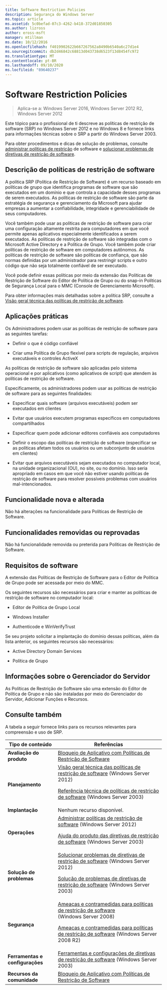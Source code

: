 ```yaml
---
title: Software Restriction Policies
description: Segurança do Windows Server
ms.topic: article
ms.assetid: 5c0befad-07c3-4262-b418-372d01850305
ms.author: lizross
author: eross-msft
manager: mtillman
ms.date: 10/12/2016
ms.openlocfilehash: f4019902622b667267562a8490b6540a6c27d1e4
ms.sourcegitcommit: db2d46842c68813d043738d6523f13d8454fc972
ms.translationtype: MT
ms.contentlocale: pt-BR
ms.lasthandoff: 09/10/2020
ms.locfileid: "89640237"
---
```

# <a name="software-restriction-policies"></a>Software Restriction Policies

>Aplica-se a: Windows Server 2016, Windows Server 2012 R2, Windows Server 2012

Este tópico para o profissional de ti descreve as políticas de restrição de software (SRP) no Windows Server 2012 e no Windows 8 e fornece links para informações técnicas sobre o SRP a partir do Windows Server 2003.

Para obter procedimentos e dicas de solução de problemas, consulte [administrar políticas de restrição](administer-software-restriction-policies.md) de software e [solucionar problemas de diretivas de restrição de software](troubleshoot-software-restriction-policies.md).

## <a name="software-restriction-policies-description"></a><a name="BKMK_OVER"></a>Descrição de políticas de restrição de software
A política SRP (Política de Restrição de Software) é um recurso baseado em políticas de grupo que identifica programas de software que são executados em um domínio e que controla a capacidade desses programas de serem executados. As políticas de restrição de software são parte da estratégia de segurança e gerenciamento da Microsoft para ajudar empresas a aumentar a confiabilidade, integridade e gerenciabilidade de seus computadores.

Você também pode usar as políticas de restrição de software para criar uma configuração altamente restrita para computadores em que você permite apenas aplicativos especialmente identificados a serem executados. As políticas de restrição de software são integradas com o Microsoft Active Directory e a Política de Grupo. Você também pode criar políticas de restrição de software em computadores autônomos. As políticas de restrição de software são políticas de confiança, que são normas definidas por um administrador para restringir scripts e outro código que não seja totalmente confiável de ser executado.

Você pode definir essas políticas por meio da extensão das Políticas de Restrição de Software do Editor de Política de Grupo ou do snap-in Políticas de Segurança Local para o MMC (Console de Gerenciamento Microsoft).

Para obter informações mais detalhadas sobre a política SRP, consulte a [Visão geral técnica das políticas de restrição de software](software-restriction-policies-technical-overview.md).

## <a name="practical-applications"></a><a name="BKMK_APP"></a>Aplicações práticas
Os Administradores podem usar as políticas de restrição de software para as seguintes tarefas:

-   Definir o que é código confiável

-   Criar uma Política de Grupo flexível para scripts de regulação, arquivos executáveis e controles ActiveX

As políticas de restrição de software são aplicadas pelo sistema operacional e por aplicativos (como aplicativos de script) que atendem às políticas de restrição de software.

Especificamente, os administradores podem usar as políticas de restrição de software para as seguintes finalidades:

-   Especificar quais software (arquivos executáveis) podem ser executados em clientes

-   Evitar que usuários executem programas específicos em computadores compartilhados

-   Especificar quem pode adicionar editores confiáveis aos computadores

-   Definir o escopo das políticas de restrição de software (especificar se as políticas afetam todos os usuários ou um subconjunto de usuários em clientes)

-   Evitar que arquivos executáveis sejam executados no computador local, na unidade organizacional (OU), no site, ou no domínio. Isso seria apropriado em casos em que você não estiver usando políticas de restrição de software para resolver possíveis problemas com usuários mal-intencionados.

## <a name="new-and-changed-functionality"></a><a name="BKMK_NEW"></a>Funcionalidade nova e alterada
Não há alterações na funcionalidade para Políticas de Restrição de Software.

## <a name="removed-or-deprecated-functionality"></a><a name="BKMK_DEP"></a>Funcionalidades removidas ou reprovadas
Não há funcionalidade removida ou preterida para Políticas de Restrição de Software.

## <a name="software-requirements"></a><a name="BKMK_SOFT"></a>Requisitos de software
A extensão das Políticas de Restrição de Software para o Editor de Política de Grupo pode ser acessada por meio do MMC.

Os seguintes recursos são necessários para criar e manter as políticas de restrição de software no computador local:

-   Editor de Política de Grupo Local

-   Windows Installer

-   Authenticode e WinVerifyTrust

Se seu projeto solicitar a implantação do domínio dessas políticas, além da lista anterior, os seguintes recursos são necessários:

-   Active Directory Domain Services

-   Política de Grupo

## <a name="server-manager-information"></a><a name="BKMK_INSTALL"></a>Informações sobre o Gerenciador do Servidor
As Políticas de Restrição de Software são uma extensão do Editor de Política de Grupo e não são instaladas por meio do Gerenciador do Servidor, Adicionar Funções e Recursos.

## <a name="see-also"></a><a name="BKMK_LINKS"></a>Consulte também
A tabela a seguir fornece links para os recursos relevantes para compreensão e uso de SRP.

|Tipo de conteúdo|Referências|
|--------|-------|
|**Avaliação do produto**|[Bloqueio de Aplicativo com Políticas de Restrição de Software](/previous-versions/technet-magazine/cc510322(v=msdn.10)?pr=blog)|
|**Planejamento**|[Visão geral técnica das políticas de restrição de software](software-restriction-policies-technical-overview.md) (Windows Server 2012)<p>[Referência técnica de políticas de restrição de software](/previous-versions/windows/it-pro/windows-server-2003/cc728085(v=ws.10)) (Windows Server 2003)|
|**Implantação**|Nenhum recurso disponível.|
|**Operações**|[Administrar políticas de restrição de software](administer-software-restriction-policies.md) (Windows Server 2012)<p>[Ajuda do produto das diretivas de restrição de software](/previous-versions/windows/it-pro/windows-server-2003/cc779607(v=ws.10)) (Windows Server 2003)|
|**Solução de problemas**|[Solucionar problemas de diretivas de restrição de software](troubleshoot-software-restriction-policies.md) (Windows Server 2012)<p>[Solução de problemas de diretivas de restrição de software](/previous-versions/windows/it-pro/windows-server-2003/cc737011(v=ws.10)) (Windows Server 2003)|
|**Segurança**|[Ameaças e contramedidas para políticas de restrição de software](/previous-versions/windows/it-pro/windows-server-2008-R2-and-2008/dd349795(v=ws.10)) (Windows Server 2008)<p>[Ameaças e contramedidas para políticas de restrição de software](/previous-versions/windows/it-pro/windows-server-2008-R2-and-2008/hh125926(v=ws.10)) (Windows Server 2008 R2)|
|**Ferramentas e configurações**|[Ferramentas e configurações de diretivas de restrição de software](/previous-versions/windows/it-pro/windows-server-2003/cc782454(v=ws.10)) (Windows Server 2003)|
|**Recursos da comunidade**|[Bloqueio de Aplicativo com Políticas de Restrição de Software](/previous-versions/technet-magazine/cc510322(v=msdn.10)?pr=blog)|

